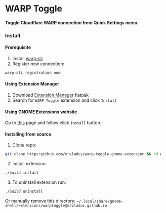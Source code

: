# WARP Toggle

#### Toggle Cloudflare WARP connection from Quick Settings menu

### Install

#### Prerequisite

1. Install [warp-cli](https://developers.cloudflare.com/warp-client/get-started/linux/)
2. Register new connection:

```bash
warp-cli registration new
```

#### Using Extension Manager

1. Download [Extension Manager](https://flathub.org/apps/com.mattjakeman.ExtensionManager) flatpak
2. Search for `WARP Toggle` extension and click `Install`

#### Using GNOME Extensions website

Go to [this](https://extensions.gnome.org/extension/7905/warp-toggle/) page and follow click `Install` button.

#### Installing from source

1. Clone repo:

```bash
git clone https:github.com/mrvladus/warp-toggle-gnome-extension && cd warp-toggle-gnome-extension
```

2. Install extension:

```bash
./build install
```

3. To uninstall extension run:

```bash
./build uninstall
```

Or manually remove this directory: `~/.local/share/gnome-shell/extensions/warptoggle@mrvladus.github.io`
